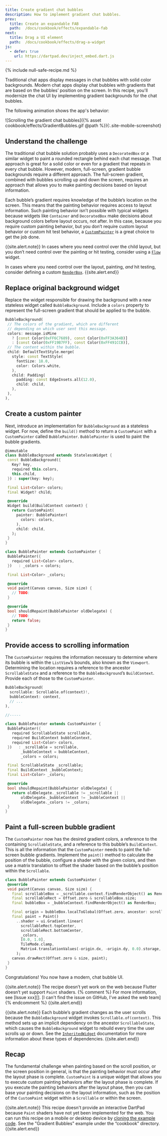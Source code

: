```yaml
---
title: Create gradient chat bubbles
description: How to implement gradient chat bubbles.
prev:
  title: Create an expandable FAB
  path:  /docs/cookbook/effects/expandable-fab
next:
  title: Drag a UI element
  path:  /docs/cookbook/effects/drag-a-widget
js:
  - defer: true
    url: https://dartpad.dev/inject_embed.dart.js
---
```


{% include null-safe-recipe.md %}

Traditional chat apps display messages in chat bubbles
with solid color backgrounds. Modern chat apps display
chat bubbles with gradients that are based 
on the bubbles’ position on the screen.
In this recipe, you'll modernize the chat UI by implementing
gradient backgrounds for the chat bubbles.

The following animation shows the app's behavior:

![Scrolling the gradient chat bubbles]({% asset cookbook/effects/GradientBubbles.gif @path %}){:.site-mobile-screenshot}

## Understand the challenge

The traditional chat bubble solution probably uses a
`DecoratedBox` or a similar widget to paint a rounded
rectangle behind each chat message. That approach is 
great for a solid color or even for a gradient that
repeats in every chat bubble. However, modern,
full-screen, gradient bubble backgrounds require 
a different approach. The full-screen gradient,
combined with bubbles scrolling up and down the screen,
requires an approach that allows you to make painting 
decisions based on layout information.

Each bubble’s gradient requires knowledge of the
bubble’s location on the screen. This means that
the painting behavior requires access to layout information.
Such painting behavior isn’t possible with typical widgets 
because widgets like `Container` and `DecoratedBox`
make decisions about background colors before layout occurs,
not after. In this case, because you require custom painting
behavior, but you don’t require custom layout behavior 
or custom hit test behavior, a [`CustomPainter`][] is
a great choice to get the job done. 

{{site.alert.note}}
  In cases where you need control over the child layout,
  but you don’t need control over the painting or hit testing,
  consider using a [`Flow`][] widget.

  In cases where you need control over the layout,
  painting, _and_ hit testing, 
  consider defining a custom [`RenderBox`][].
{{site.alert.end}}

## Replace original background widget

Replace the widget responsible for drawing the
background with a new stateless widget called
`BubbleBackground`. Include a `colors` property to 
represent the full-screen gradient that should be
applied to the bubble.

<!--skip-->
```dart
BubbleBackground(
 // The colors of the gradient, which are different
 // depending on which user sent this message.
 colors: message.isMine
   ? [const Color(0xFF6C7689), const Color(0xFF3A364B)]
   : [const Color(0xFF19B7FF), const Color(0xFF491CCB)],
 // The content within the bubble.
 child: DefaultTextStyle.merge(
   style: const TextStyle(
     fontSize: 18.0,
     color: Colors.white,
   ),
   child: Padding(
     padding: const EdgeInsets.all(12.0),
     child: child,
   ),
 ),
),
```

## Create a custom painter

Next, introduce an implementation for `BubbleBackground`
as a stateless widget. For now, define the `build()`
method to return a `CustomPaint` with a `CustomPainter`
called `BubblePainter`. `BubblePainter` is used to paint 
the bubble gradients.

<!--skip-->
```dart
@immutable
class BubbleBackground extends StatelessWidget {
 const BubbleBackground({
   Key? key,
   required this.colors,
   this.child,
 }) : super(key: key);

 final List<Color> colors;
 final Widget? child;

 @override
 Widget build(BuildContext context) {
   return CustomPaint(
     painter: BubblePainter(
       colors: colors,
     ),
     child: child,
   );
 }
}

class BubblePainter extends CustomPainter {
 BubblePainter({
   required List<Color> colors,
 })   : _colors = colors;

 final List<Color> _colors;

 @override
 void paint(Canvas canvas, Size size) {
   // TODO:
 }

 @override
 bool shouldRepaint(BubblePainter oldDelegate) {
   // TODO:
   return false;
 }
}
```

## Provide access to scrolling information

The `CustomPainter` requires the information necessary
to determine where its bubble is within the `ListView`’s bounds,
also known as the `Viewport`. Determining the location requires
a reference to the ancestor `ScrollableState` 
and a reference to the `BubbleBackground`’s
`BuildContext`. Provide each of those to the `CustomPainter`.

<!--skip-->
```dart
BubbleBackground(
  scrollable: Scrollable.of(context)!,
  bubbleContext: context,
  // ...
),

//-----

class BubblePainter extends CustomPainter {
 BubblePainter({
   required ScrollableState scrollable,
   required BuildContext bubbleContext,
   required List<Color> colors,
 })   : _scrollable = scrollable,
       _bubbleContext = bubbleContext,
       _colors = colors;

 final ScrollableState _scrollable;
 final BuildContext _bubbleContext;
 final List<Color> _colors;

 @override
 bool shouldRepaint(BubblePainter oldDelegate) {
   return oldDelegate._scrollable != _scrollable ||
       oldDelegate._bubbleContext != _bubbleContext ||
       oldDelegate._colors != _colors;
 }
}
```

## Paint a full-screen bubble gradient

The `CustomPainter` now has the desired gradient colors,
a reference to the containing `ScrollableState`,
and a reference to this bubble’s `BuildContext`.
This is all the information that the `CustomPainter` needs to 
paint the full-screen bubble gradients.
Implement the `paint()` method to calculate the position
of the bubble, configure a shader with the given colors, 
and then use a matrix translation to offset the shader
based on the bubble’s position within the `Scrollable`.

<!--skip-->
```dart
class BubblePainter extends CustomPainter {
 @override
 void paint(Canvas canvas, Size size) {
   final scrollableBox = _scrollable.context.findRenderObject() as RenderBox;
   final scrollableRect = Offset.zero & scrollableBox.size;
   final bubbleBox = _bubbleContext.findRenderObject() as RenderBox;

   final origin = bubbleBox.localToGlobal(Offset.zero, ancestor: scrollableBox);
   final paint = Paint()
     ..shader = ui.Gradient.linear(
       scrollableRect.topCenter,
       scrollableRect.bottomCenter,
       _colors,
       [0.0, 1.0],
       TileMode.clamp,
       Matrix4.translationValues(-origin.dx, -origin.dy, 0.0).storage,
     );
   canvas.drawRect(Offset.zero & size, paint);
 }
}
```

Congratulations! You now have a modern, chat bubble UI.

{{site.alert.note}}
  The recipe doesn’t yet work on the web because
  Flutter doesn’t yet support `Paint` shaders.
  {% comment %}
    For more information, see [Issue xxx][].
    [I can't find the issue on GitHub, I've asked the web team]
  {% endcomment %}
{{site.alert.end}}

{{site.alert.note}}
  Each bubble’s gradient changes as the user
  scrolls because the `BubbleBackground` widget
  invokes `Scrollable.of(context)`. This method 
  sets up an implicit dependency on the ancestor
  `ScrollableState`, which causes the `BubbleBackground`
  widget to rebuild every time the user scrolls 
  up or down. See the [`InheritedWidget`][] documentation
  for more information about these types of dependencies.
{{site.alert.end}}

## Recap

The fundamental challenge when painting based on the
scroll position, or the screen position in general,
is that the painting behavior must occur after the
layout phase is complete. `CustomPaint` is a unique
widget that allows you to execute custom painting
behaviors after the layout phase is complete.
If you execute the painting behaviors after the layout phase, 
then you can base your painting decisions on the layout
information, such as the position of the `CustomPaint`
widget within a `Scrollable` or within the screen.

{{site.alert.note}}
  This recipe doesn't provide an interactive DartPad because
  `Paint` shaders have not yet been implemented for the web.
  You can run this recipe on a mobile or desktop device by
  [cloning the example code][]. See the "Gradient Bubbles"
  example under the “cookbook” directory.
{{site.alert.end}}


[cloning the example code]: {{site.github}}/flutter/codelabs
[`CustomPainter`]: {{site.api}}/flutter/rendering/CustomPainter-class.html
[`Flow`]: {{site.api}}/flutter/widgets/Flow-class.html
[`InheritedWidget`]: {{site.api}}/flutter/widgets/InheritedWidget-class.html
[Issue 44152]: {{site.github}}/flutter/flutter/issues/44152
[`RenderBox`]: {{site.api}}/flutter/rendering/RenderBox-class.html


